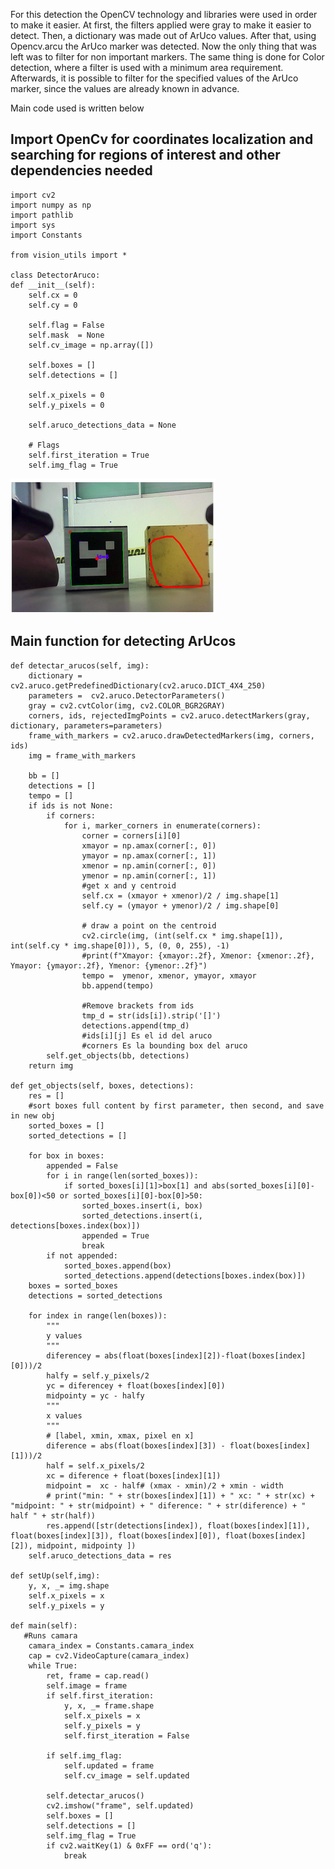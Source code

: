 For this detection the OpenCV technology and libraries were used in order to make it easier. At first, the filters applied were gray to make it easier to detect. Then, a dictionary was made out of ArUco values. After that, using Opencv.arcu the ArUco marker was detected. Now the only thing that was left was to filter for non important markers. The same thing is done for Color detection, where a filter is used with a minimum area requirement. Afterwards, it is possible to filter for the specified values of the ArUco marker, since the values are already known in advance.

Main code used is written below

## Import OpenCv for coordinates localization and searching for regions of interest and other dependencies needed

    import cv2
    import numpy as np
    import pathlib
    import sys
    import Constants

    from vision_utils import *

    class DetectorAruco:
    def __init__(self):
        self.cx = 0
        self.cy = 0

        self.flag = False
        self.mask  = None
        self.cv_image = np.array([])

        self.boxes = []
        self.detections = []

        self.x_pixels = 0
        self.y_pixels = 0

        self.aruco_detections_data = None

        # Flags 
        self.first_iteration = True 
        self.img_flag = True

![Aruco Detection](docs/assets/LARC/arucos.png)

## Main function for detecting ArUcos

    def detectar_arucos(self, img):
        dictionary = cv2.aruco.getPredefinedDictionary(cv2.aruco.DICT_4X4_250)
        parameters =  cv2.aruco.DetectorParameters()
        gray = cv2.cvtColor(img, cv2.COLOR_BGR2GRAY)
        corners, ids, rejectedImgPoints = cv2.aruco.detectMarkers(gray, dictionary, parameters=parameters)
        frame_with_markers = cv2.aruco.drawDetectedMarkers(img, corners, ids)
        img = frame_with_markers

        bb = []
        detections = []
        tempo = []
        if ids is not None:
            if corners:
                for i, marker_corners in enumerate(corners):
                    corner = corners[i][0]
                    xmayor = np.amax(corner[:, 0])
                    ymayor = np.amax(corner[:, 1])
                    xmenor = np.amin(corner[:, 0])
                    ymenor = np.amin(corner[:, 1])
                    #get x and y centroid
                    self.cx = (xmayor + xmenor)/2 / img.shape[1]
                    self.cy = (ymayor + ymenor)/2 / img.shape[0]

                    # draw a point on the centroid
                    cv2.circle(img, (int(self.cx * img.shape[1]), int(self.cy * img.shape[0])), 5, (0, 0, 255), -1)
                    #print(f"Xmayor: {xmayor:.2f}, Xmenor: {xmenor:.2f}, Ymayor: {ymayor:.2f}, Ymenor: {ymenor:.2f}")    
                    tempo =  ymenor, xmenor, ymayor, xmayor
                    bb.append(tempo)

                    #Remove brackets from ids
                    tmp_d = str(ids[i]).strip('[]')
                    detections.append(tmp_d)
                    #ids[i][j] Es el id del aruco
                    #corners Es la bounding box del aruco
            self.get_objects(bb, detections)
        return img

    def get_objects(self, boxes, detections):
        res = []
        #sort boxes full content by first parameter, then second, and save in new obj
        sorted_boxes = []
        sorted_detections = []

        for box in boxes:
            appended = False
            for i in range(len(sorted_boxes)):
                if sorted_boxes[i][1]>box[1] and abs(sorted_boxes[i][0]-box[0])<50 or sorted_boxes[i][0]-box[0]>50:
                    sorted_boxes.insert(i, box)
                    sorted_detections.insert(i, detections[boxes.index(box)])
                    appended = True
                    break
            if not appended:
                sorted_boxes.append(box)
                sorted_detections.append(detections[boxes.index(box)])
        boxes = sorted_boxes
        detections = sorted_detections

        for index in range(len(boxes)):
            """
            y values
            """
            diferencey = abs(float(boxes[index][2])-float(boxes[index][0]))/2
            halfy = self.y_pixels/2
            yc = diferencey + float(boxes[index][0])
            midpointy = yc - halfy
            """ 
            x values
            """
            # [label, xmin, xmax, pixel en x]
            diference = abs(float(boxes[index][3]) - float(boxes[index][1]))/2
            half = self.x_pixels/2 
            xc = diference + float(boxes[index][1])
            midpoint =  xc - half# (xmax - xmin)/2 + xmin - width
            # print("min: " + str(boxes[index][1]) + " xc: " + str(xc) + "midpoint: " + str(midpoint) + " diference: " + str(diference) + " half " + str(half))
            res.append([str(detections[index]), float(boxes[index][1]), float(boxes[index][3]), float(boxes[index][0]), float(boxes[index][2]), midpoint, midpointy ])
        self.aruco_detections_data = res            
    
    def setUp(self,img):
        y, x, _= img.shape
        self.x_pixels = x
        self.y_pixels = y
    
    def main(self):
       #Runs camara
        camara_index = Constants.camara_index
        cap = cv2.VideoCapture(camara_index)
        while True: 
            ret, frame = cap.read()
            self.image = frame
            if self.first_iteration:
                y, x, _= frame.shape
                self.x_pixels = x
                self.y_pixels = y
                self.first_iteration = False
            
            if self.img_flag: 
                self.updated = frame
                self.cv_image = self.updated

            self.detectar_arucos()
            cv2.imshow("frame", self.updated)
            self.boxes = []
            self.detections = []
            self.img_flag = True
            if cv2.waitKey(1) & 0xFF == ord('q'):
                break
